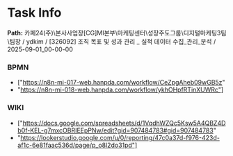 # Task Info

**Path:** 카페24(주)\본사사업장\[CG]MI본부\마케팅센터\성장주도그룹\디지털마케팅3팀\팀장 / ydkim / [326092] 조직 목표 및 성과 관리 _ 실적 데이터 수집_관리_분석 / 2025-09-01_00-00-00

### BPMN
- ["https://n8n-mi-017-web.hanpda.com/workflow/CeZpgAheb09wGB5z"
- "https://n8n-mi-018-web.hanpda.com/workflow/ykhOHpfRTinXUWRc"]

### WIKI
- ["https://docs.google.com/spreadsheets/d/1VqdhWZQc5Ksw5A4QBZ4Db0f-KEL-g7mxcOBRIEEpPNw/edit?gid=907484783#gid=907484783"
- "https://lookerstudio.google.com/u/0/reporting/47c0a37d-f976-423d-af1c-6e81faac536d/page/p_o8l2do31pd"]

